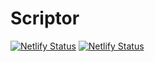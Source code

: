 # Scriptor
[![Netlify Status](https://api.netlify.com/api/v1/badges/52ae36b1-d6a2-4624-b499-492baed5a647/deploy-status)](https://app.netlify.com/sites/scriptorweb/deploys)
[![Netlify Status](https://api.netlify.com/api/v1/badges/52ae36b1-d6a2-4624-b499-492baed5a647/deploy-status)](https://app.netlify.com/sites/scriptorweb/deploys)
